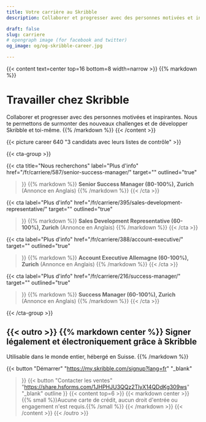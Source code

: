```yaml
---
title: Votre carrière au Skribble
description: Collaborer et progresser avec des personnes motivées et inspirantes. Nous te permettons de surmonter des nouveaux challenges et de développer Skribble et toi-même.

draft: false
slug: carriere
# opengraph image (for facebook and twitter)
og_image: og/og-skribble-career.jpg

---
```


{{< content text=center top=16 bottom=8 width=narrow >}}
{{% markdown %}}
# Travailler chez Skribble
Collaborer et progresser avec des personnes motivées et inspirantes.
Nous te permettons de surmonter des nouveaux challenges
et de développer Skribble et toi-même.
{{% /markdown %}}
{{< /content >}}

{{< picture career 640 "3 candidats avec leurs listes de contrôle" >}}

{{< cta-group >}}

{{< cta
  title="Nous recherchons"
  label="Plus d'info"
  href="/fr/carriere/587/senior-success-manager/"
  target=""
  outlined="true"
>}}
{{% markdown %}}
**Senior Success Manager (80-100%), Zurich**
(Annonce en Anglais)
{{% /markdown %}}
{{< /cta >}}

{{< cta
  label="Plus d'info"
  href="/fr/carriere/395/sales-development-representative/"
  target=""
  outlined="true"
>}}
{{% markdown %}}
**Sales Development Representative (60-100%), Zurich**
(Annonce en Anglais)
{{% /markdown %}}
{{< /cta >}}

{{< cta
  label="Plus d'info"
  href="/fr/carriere/388/account-executive/"
  target=""
  outlined="true"
>}}
{{% markdown %}}
**Account Executive Allemagne (60-100%), Zurich**
(Annonce en Anglais)
{{% /markdown %}}
{{< /cta >}}

{{< cta
  label="Plus d'info"
  href="/fr/carriere/216/success-manager/"
  target=""
  outlined="true"
>}}
{{% markdown %}}
**Success Manager (60-100%), Zurich**
(Annonce en Anglais)
{{% /markdown %}}
{{< /cta >}}

{{< /cta-group >}}

[//]: # (--------------------------------------------------------------------------------------------------------------)

{{< outro >}}
{{% markdown center %}}
Signer légalement et électroniquement 
grâce à Skribble
---
Utilisable dans le monde entier, hébergé en Suisse.
{{% /markdown %}}

{{< button
  "Démarrer"
  "https://my.skribble.com/signup?lang=fr"
  "_blank"
>}}
{{< button
  "Contacter les ventes"
  "https://share.hsforms.com/1JHPHJU3QQz2TlyX14QDdKg309ws"
  "_blank"
  outline
>}}
{{< content top=6 >}}
{{< markdown center >}}
{{% small %}}Aucune carte de crédit, aucun droit d'entrée 
ou engagement n'est requis.{{% /small %}} 
{{< /markdown >}}
{{< /content >}}
{{< /outro >}}
